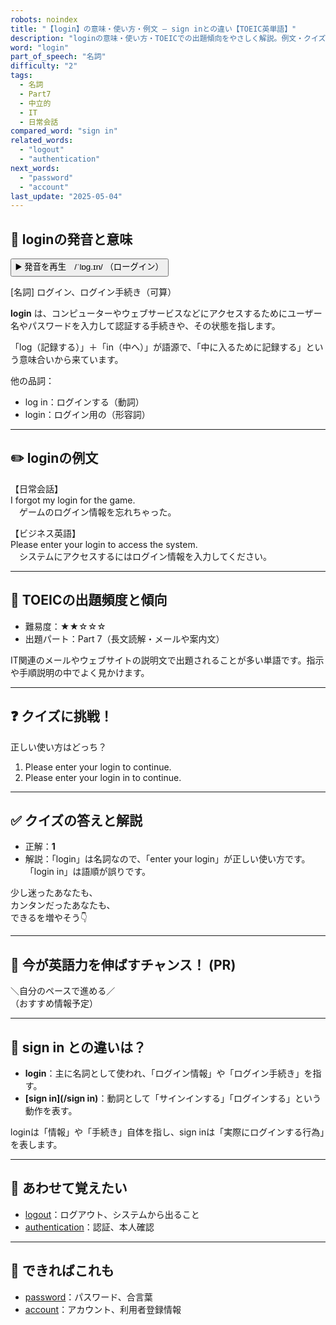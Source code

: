 ```yaml
---
robots: noindex
title: "【login】の意味・使い方・例文 ― sign inとの違い【TOEIC英単語】"
description: "loginの意味・使い方・TOEICでの出題傾向をやさしく解説。例文・クイズ付きでsign inとの違いもわかりやすく学べます。"
word: "login"
part_of_speech: "名詞"
difficulty: "2"
tags:
  - 名詞
  - Part7
  - 中立的
  - IT
  - 日常会話
compared_word: "sign in"
related_words:
  - "logout"
  - "authentication"
next_words:
  - "password"
  - "account"
last_update: "2025-05-04"
---
```


## 🔰 loginの発音と意味

<button class="play-audio" onclick="playTTS('login')">
  <span class="play-audio-main">
    ▶️ 発音を再生　/ˈlɒɡ.ɪn/
  </span>
  <span class="play-audio-sub">
    （ローグイン）
  </span>
</button>

[名詞] ログイン、ログイン手続き（可算）

**login** は、コンピューターやウェブサービスなどにアクセスするためにユーザー名やパスワードを入力して認証する手続きや、その状態を指します。

「log（記録する）」＋「in（中へ）」が語源で、「中に入るために記録する」という意味合いから来ています。

他の品詞：  
- log in：ログインする（動詞）
- login：ログイン用の（形容詞）

---

## ✏️ loginの例文

【日常会話】  
I forgot my login for the game.  
　ゲームのログイン情報を忘れちゃった。

【ビジネス英語】  
Please enter your login to access the system.  
　システムにアクセスするにはログイン情報を入力してください。

---

## 🎯 TOEICの出題頻度と傾向

- 難易度：★★☆☆☆
- 出題パート：Part 7（長文読解・メールや案内文）

IT関連のメールやウェブサイトの説明文で出題されることが多い単語です。指示や手順説明の中でよく見かけます。

---

## ❓ クイズに挑戦！

正しい使い方はどっち？

1. Please enter your login to continue.  
2. Please enter your login in to continue.

---

## ✅ クイズの答えと解説

- 正解：**1**
- 解説：「login」は名詞なので、「enter your login」が正しい使い方です。「login in」は語順が誤りです。

少し迷ったあなたも、  
カンタンだったあなたも、  
できるを増やそう👇️

---

## 🚀 今が英語力を伸ばすチャンス！ (PR)

<div class="info-center">
＼自分のペースで進める／<br>  
（おすすめ情報予定）
</div>

---

## 🤔  sign in との違いは？

- **login**：主に名詞として使われ、「ログイン情報」や「ログイン手続き」を指す。
- **[sign in](/sign in)**：動詞として「サインインする」「ログインする」という動作を表す。

loginは「情報」や「手続き」自体を指し、sign inは「実際にログインする行為」を表します。

---

## 🧩 あわせて覚えたい

- [logout](/word/logout/)：ログアウト、システムから出ること
- [authentication](/word/authentication/)：認証、本人確認

---

## 📖 できればこれも

- [password](/word/password/)：パスワード、合言葉
- [account](/word/account/)：アカウント、利用者登録情報

<!-- cvid: aid24_bid43 -->
